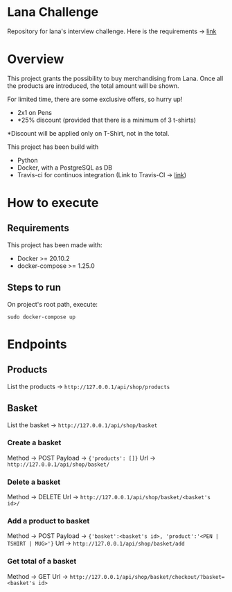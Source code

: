 # Lana Challenge
Repository for lana's interview challenge.
Here is the requirements -> [link](https://github.com/josse995/lanaChallenge/blob/dev/Readme.Requirements.md)

# Overview
This project grants the possibility to buy merchandising from Lana.
Once all the products are introduced, the total amount will be shown.

For limited time, there are some exclusive offers, so hurry up!
- 2x1 on Pens
- *25% discount (provided that there is a minimum of 3 t-shirts)

*Discount will be applied only on T-Shirt, not in the total.

This project has been build with
- Python
- Docker, with a PostgreSQL as DB
- Travis-ci for continuos integration (Link to Travis-CI -> [link](https://www.travis-ci.com/github/josse995/lanaChallenge))

# How to execute
## Requirements
This project has been made with:
- Docker >= 20.10.2
- docker-compose >= 1.25.0

## Steps to run

On project's root path, execute:

```
sudo docker-compose up 
```

# Endpoints

## Products
List the products -> ```http://127.0.0.1/api/shop/products```

## Basket
List the basket -> ```http://127.0.0.1/api/shop/basket```
### Create a basket

Method -> POST
Payload -> ```{'products': []}```
Url -> ```http://127.0.0.1/api/shop/basket/```

### Delete a basket
Method -> DELETE
Url -> ```http://127.0.0.1/api/shop/basket/<basket's id>/```

### Add a product to basket
Method -> POST
Payload -> ```{'basket':<basket's id>, 'product':'<PEN | TSHIRT | MUG>'}```
Url -> ```http://127.0.0.1/api/shop/basket/add```

### Get total of a basket
Method -> GET
Url -> ```http://127.0.0.1/api/shop/basket/checkout/?basket=<basket's id>```